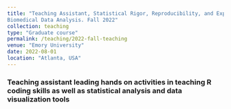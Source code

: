 ```yaml
---
title: "Teaching Assistant, Statistical Rigor, Reproducibility, and Experimental Design for
Biomedical Data Analysis. Fall 2022"
collection: teaching
type: "Graduate course"
permalink: /teaching/2022-fall-teaching
venue: "Emory University"
date: 2022-08-01
location: "Atlanta, USA"
---
```


### Teaching assistant leading hands on activities in teaching R coding skills as well as statistical analysis and data visualization tools
